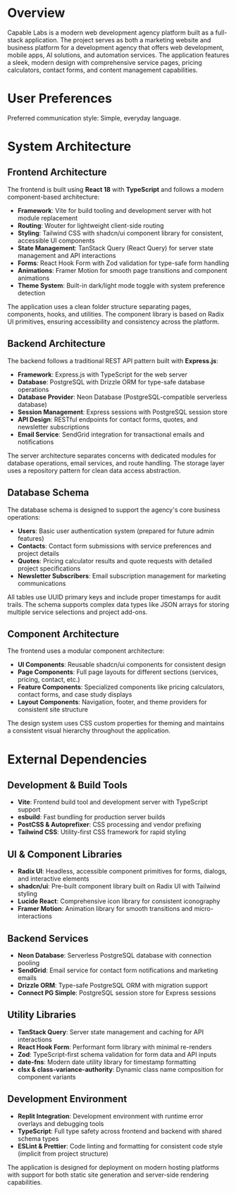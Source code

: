 # Overview

Capable Labs is a modern web development agency platform built as a full-stack application. The project serves as both a marketing website and business platform for a development agency that offers web development, mobile apps, AI solutions, and automation services. The application features a sleek, modern design with comprehensive service pages, pricing calculators, contact forms, and content management capabilities.

# User Preferences

Preferred communication style: Simple, everyday language.

# System Architecture

## Frontend Architecture

The frontend is built using **React 18** with **TypeScript** and follows a modern component-based architecture:

- **Framework**: Vite for build tooling and development server with hot module replacement
- **Routing**: Wouter for lightweight client-side routing
- **Styling**: Tailwind CSS with shadcn/ui component library for consistent, accessible UI components
- **State Management**: TanStack Query (React Query) for server state management and API interactions
- **Forms**: React Hook Form with Zod validation for type-safe form handling
- **Animations**: Framer Motion for smooth page transitions and component animations
- **Theme System**: Built-in dark/light mode toggle with system preference detection

The application uses a clean folder structure separating pages, components, hooks, and utilities. The component library is based on Radix UI primitives, ensuring accessibility and consistency across the platform.

## Backend Architecture

The backend follows a traditional REST API pattern built with **Express.js**:

- **Framework**: Express.js with TypeScript for the web server
- **Database**: PostgreSQL with Drizzle ORM for type-safe database operations
- **Database Provider**: Neon Database (PostgreSQL-compatible serverless database)
- **Session Management**: Express sessions with PostgreSQL session store
- **API Design**: RESTful endpoints for contact forms, quotes, and newsletter subscriptions
- **Email Service**: SendGrid integration for transactional emails and notifications

The server architecture separates concerns with dedicated modules for database operations, email services, and route handling. The storage layer uses a repository pattern for clean data access abstraction.

## Database Schema

The database schema is designed to support the agency's core business operations:

- **Users**: Basic user authentication system (prepared for future admin features)
- **Contacts**: Contact form submissions with service preferences and project details
- **Quotes**: Pricing calculator results and quote requests with detailed project specifications
- **Newsletter Subscribers**: Email subscription management for marketing communications

All tables use UUID primary keys and include proper timestamps for audit trails. The schema supports complex data types like JSON arrays for storing multiple service selections and project add-ons.

## Component Architecture

The frontend uses a modular component architecture:

- **UI Components**: Reusable shadcn/ui components for consistent design
- **Page Components**: Full page layouts for different sections (services, pricing, contact, etc.)
- **Feature Components**: Specialized components like pricing calculators, contact forms, and case study displays
- **Layout Components**: Navigation, footer, and theme providers for consistent site structure

The design system uses CSS custom properties for theming and maintains a consistent visual hierarchy throughout the application.

# External Dependencies

## Development & Build Tools

- **Vite**: Frontend build tool and development server with TypeScript support
- **esbuild**: Fast bundling for production server builds
- **PostCSS & Autoprefixer**: CSS processing and vendor prefixing
- **Tailwind CSS**: Utility-first CSS framework for rapid styling

## UI & Component Libraries

- **Radix UI**: Headless, accessible component primitives for forms, dialogs, and interactive elements
- **shadcn/ui**: Pre-built component library built on Radix UI with Tailwind styling
- **Lucide React**: Comprehensive icon library for consistent iconography
- **Framer Motion**: Animation library for smooth transitions and micro-interactions

## Backend Services

- **Neon Database**: Serverless PostgreSQL database with connection pooling
- **SendGrid**: Email service for contact form notifications and marketing emails
- **Drizzle ORM**: Type-safe PostgreSQL ORM with migration support
- **Connect PG Simple**: PostgreSQL session store for Express sessions

## Utility Libraries

- **TanStack Query**: Server state management and caching for API interactions
- **React Hook Form**: Performant form library with minimal re-renders
- **Zod**: TypeScript-first schema validation for form data and API inputs
- **date-fns**: Modern date utility library for timestamp formatting
- **clsx & class-variance-authority**: Dynamic class name composition for component variants

## Development Environment

- **Replit Integration**: Development environment with runtime error overlays and debugging tools
- **TypeScript**: Full type safety across frontend and backend with shared schema types
- **ESLint & Prettier**: Code linting and formatting for consistent code style (implicit from project structure)

The application is designed for deployment on modern hosting platforms with support for both static site generation and server-side rendering capabilities.

